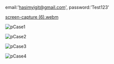 email:'hasimyigit@gmail.com',
password:'Test123'

[screen-capture (6).webm](https://github.com/user-attachments/assets/eb89eb97-4c7d-43d4-88d3-93a07e166ef5)

![pCase1](https://github.com/user-attachments/assets/7984a893-b2d4-4a26-80a3-8a1559183823)

![pCase2](https://github.com/user-attachments/assets/05163272-2760-4543-9625-1a77b5911c27)

![pCase3](https://github.com/user-attachments/assets/f209d08d-916e-4ff9-8ff6-7a733e1b4ca2)

![pCase4](https://github.com/user-attachments/assets/2a270d0e-41f0-4055-8d30-d55c6eb92b9e)
